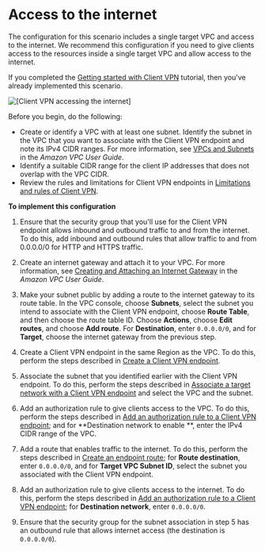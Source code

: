 # Access to the internet<a name="scenario-internet"></a>

The configuration for this scenario includes a single target VPC and access to the internet\. We recommend this configuration if you need to give clients access to the resources inside a single target VPC and allow access to the internet\.

If you completed the [Getting started with Client VPN](cvpn-getting-started.md) tutorial, then you've already implemented this scenario\.

![\[Client VPN accessing the internet\]](http://docs.aws.amazon.com/vpn/latest/clientvpn-admin/images/client-vpn-scenario-igw.png)

Before you begin, do the following:
+ Create or identify a VPC with at least one subnet\. Identify the subnet in the VPC that you want to associate with the Client VPN endpoint and note its IPv4 CIDR ranges\. For more information, see [ VPCs and Subnets](https://docs.aws.amazon.com/vpc/latest/userguide/VPC_Subnets.html) in the *Amazon VPC User Guide*\.
+ Identify a suitable CIDR range for the client IP addresses that does not overlap with the VPC CIDR\. 
+ Review the rules and limitations for Client VPN endpoints in [Limitations and rules of Client VPN](what-is.md#what-is-limitations)\.

**To implement this configuration**

1. Ensure that the security group that you'll use for the Client VPN endpoint allows inbound and outbound traffic to and from the internet\. To do this, add inbound and outbound rules that allow traffic to and from 0\.0\.0\.0/0 for HTTP and HTTPS traffic\.

1. Create an internet gateway and attach it to your VPC\. For more information, see [Creating and Attaching an Internet Gateway](https://docs.aws.amazon.com/vpc/latest/userguide/VPC_Internet_Gateway.html#Add_IGW_Attach_Gateway) in the *Amazon VPC User Guide*\.

1. Make your subnet public by adding a route to the internet gateway to its route table\. In the VPC console, choose **Subnets**, select the subnet you intend to associate with the Client VPN endpoint, choose **Route Table**, and then choose the route table ID\. Choose **Actions**, choose **Edit routes**, and choose **Add route**\. For **Destination**, enter `0.0.0.0/0`, and for **Target**, choose the internet gateway from the previous step\.

1. Create a Client VPN endpoint in the same Region as the VPC\. To do this, perform the steps described in [Create a Client VPN endpoint](cvpn-working-endpoints.md#cvpn-working-endpoint-create)\.

1. Associate the subnet that you identified earlier with the Client VPN endpoint\. To do this, perform the steps described in [Associate a target network with a Client VPN endpoint](cvpn-working-target.md#cvpn-working-target-associate) and select the VPC and the subnet\.

1. Add an authorization rule to give clients access to the VPC\. To do this, perform the steps described in [Add an authorization rule to a Client VPN endpoint](cvpn-working-rules.md#cvpn-working-rule-authorize); and for **Destination network to enable **, enter the IPv4 CIDR range of the VPC\.

1. Add a route that enables traffic to the internet\. To do this, perform the steps described in [Create an endpoint route](cvpn-working-routes.md#cvpn-working-routes-create); for **Route destination**, enter `0.0.0.0/0`, and for **Target VPC Subnet ID**, select the subnet you associated with the Client VPN endpoint\.

1. Add an authorization rule to give clients access to the internet\. To do this, perform the steps described in [Add an authorization rule to a Client VPN endpoint](cvpn-working-rules.md#cvpn-working-rule-authorize); for **Destination network**, enter `0.0.0.0/0`\.

1. Ensure that the security group for the subnet association in step 5 has an outbound rule that allows internet access \(the destination is `0.0.0.0/0`\)\.